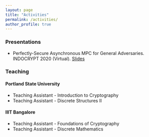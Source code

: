 ```yaml
---
layout: page
title: "Activities"
permalink: /activities/
author_profile: true
---
```


<h3>Presentations</h3>
<ul>
<li>Perfectly-Secure Asynchronous MPC for General Adversaries. INDOCRYPT 2020 (Virtual).
<a href="/slides_1.pdf" download="slides_1.pdf"  target="_blank"> <span class =
"socialelm">Slides</span></a>
</li>
</ul>

<h3>Teaching</h3>

<h4>Portland State University</h4>
<ul>
<li>Teaching Assistant - Introduction to Cryptography</li>
<li>Teaching Assistant - Discrete Structures II</li>
</ul>

<h4>IIIT Bangalore</h4>
<ul>
<li>Teaching Assistant - Foundations of Cryptography</li>
<li>Teaching Assistant - Discrete Mathematics</li>
</ul>


